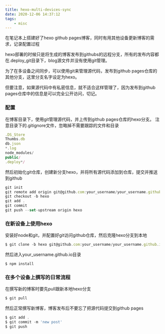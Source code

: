 ```yaml
---
title: hexo-multi-devices-sync
date: 2020-12-06 14:37:12
tags:
    - misc
---
```


在笔记本上搭建好了hexo github pages博客，同时有用其他设备更新博客的需求，记录配置过程
<!-- more --->

hexo部署的时候只是将生成的博客发布到githubs的远程分支，所有的发布内容都在.deploy_git目录下，blog源文件并没有使用git管理。

为了在多设备之间同步，可以使用git来管理源代码，发布到github pages仓库的其他分支，这里分支名字设定为hexo。

但要注意，如果源代码中有私密信息，就不适合这样管理了，因为发布到github pages仓库中的信息是可以完全公开访问，切记。

### 配置

在博客目录下，使用git管理源代码，并上传到github pages仓库的hexo分支。
注意目录下的.gitignore文件，忽略掉不需要跟踪的文件和目录
```js
.DS_Store
Thumbs.db
db.json
*.log
node_modules/
public/
.deploy*/
```

然后初始化git仓库，创建新分支hexo，并将所有源代码添加到仓库，提交并推送到github
```js
git init
git remote add origin git@github.com:your_username/your_username.github.io
git checkout -b hexo
git add .
git commit
git push --set-upstream origin hexo
```

### 在新设备上使用hexo

安装好node和git，并配置好git访问github仓库，然后克隆hexo分支到本地

```js
$ git clone -b hexo git@github.com:your_username/your_username.github.io 
```

然后进入your_username.github.io目录
```js
$ npm install
```

### 在多个设备上撰写的日常流程

在撰写新的博客时要先pull跟新本地hexo分支
```js
$ git pull
```

然后正常撰写新博客，博客发布后不要忘了把源代码提交到github pages

```js
$ git add .
$ git commit -m 'new post'
$ git push
```